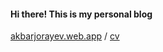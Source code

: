#### Hi there! This is my personal blog 
<a href="https://akbarjorayev.web.app" ref="noreferrer">akbarjorayev.web.app</a>
/
<a href="https://drive.google.com/file/d/1f82JYiTqQ9AFTmVkxclUO1F_iL2NIIYt/view?usp=sharing" target="_blank">cv</a>
